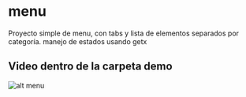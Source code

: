 # menu

Proyecto simple de menu, con tabs y lista de elementos separados por categoría.
manejo de estados usando getx 

## Video dentro de la carpeta demo

![alt menu](https://raw.githubusercontent.com/GioRey/menu/master/demo/menu.gif)
